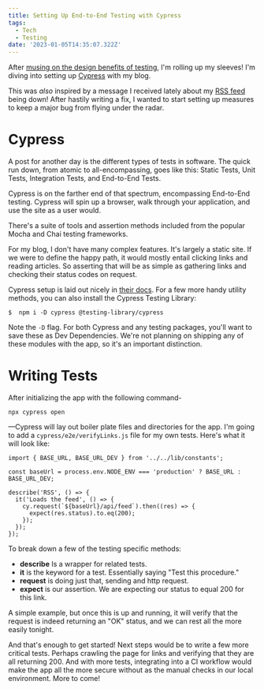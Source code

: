 ```yaml
---
title: Setting Up End-to-End Testing with Cypress
tags:
  - Tech
  - Testing
date: '2023-01-05T14:35:07.322Z'
---
```


After [musing on the design benefits of testing](/testingandwriting), I'm rolling up my sleeves! I'm diving into setting up [Cypress](https://www.cypress.io/) with my blog.

This was _also_ inspired by a message I received lately about my [RSS feed](/api/feed) being down! After hastily writing a fix, I wanted to start setting up measures to keep a major bug from flying under the radar.

# Cypress

A post for another day is the different types of tests in software. The quick run down, from atomic to all-encompassing, goes like this: Static Tests, Unit Tests, Integration Tests, and End-to-End Tests.

Cypress is on the farther end of that spectrum, encompassing End-to-End testing. Cypress will spin up a browser, walk through your application, and use the site as a user would.

There's a suite of tools and assertion methods included from the popular Mocha and Chai testing frameworks.

For my blog, I don't have many complex features. It's largely a static site. If we were to define the happy path, it would mostly entail clicking links and reading articles. So asserting that will be as simple as gathering links and checking their status codes on request.

Cypress setup is laid out nicely in [their docs](https://docs.cypress.io/guides/getting-started/installing-cypress#Node-js). For a few more handy utility methods, you can also install the Cypress Testing Library:

```
$  npm i -D cypress @testing-library/cypress
```

Note the `-D` flag. For both Cypress and any testing packages, you'll want to save these as Dev Dependencies. We're not planning on shipping any of these modules with the app, so it's an important distinction.

# Writing Tests

After initializing the app with the following command-

```
npx cypress open
```

—Cypress will lay out boiler plate files and directories for the app. I'm going to add a `cypress/e2e/verifyLinks.js` file for my own tests. Here's what it will look like:

```
import { BASE_URL, BASE_URL_DEV } from '../../lib/constants';

const baseUrl = process.env.NODE_ENV === 'production' ? BASE_URL : BASE_URL_DEV;

describe('RSS', () => {
  it('Loads the feed', () => {
    cy.request(`${baseUrl}/api/feed`).then((res) => {
      expect(res.status).to.eq(200);
    });
  });
});

```

To break down a few of the testing specific methods:

- **describe** Is a wrapper for related tests.
- **it** is the keyword for a test. Essentially saying "Test this procedure."
- **request** is doing just that, sending and http request.
- **expect** is our assertion. We are expecting our status to equal 200 for this link.

A simple example, but once this is up and running, it will verify that the request is indeed returning an "OK" status, and we can rest all the more easily tonight.

And that's enough to get started! Next steps would be to write a few more critical tests. Perhaps crawling the page for links and verifying that they are all returning 200. And with more tests, integrating into a CI workflow would make the app all the more secure without as the manual checks in our local environment. More to come!
